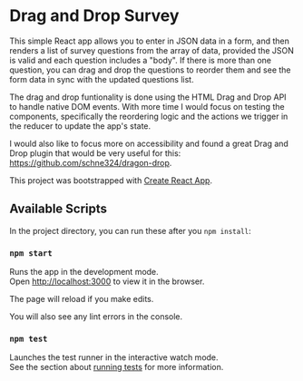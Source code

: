 # Drag and Drop Survey

This simple React app allows you to enter in JSON data in a form, and then renders a list of survey questions from the array of data, provided the JSON is valid and each question includes a "body". If there is more than one question, you can drag and drop the questions to reorder them and see the form data in sync with the updated questions list.

The drag and drop funtionality is done using the HTML Drag and Drop API to handle native DOM events. With more time I would focus on testing the components, specifically the reordering logic and the actions we trigger in the reducer to update the app's state.

I would also like to focus more on accessibility and found a great Drag and Drop plugin that would be very useful for this: https://github.com/schne324/dragon-drop.

This project was bootstrapped with [Create React App](https://github.com/facebook/create-react-app).

## Available Scripts

In the project directory, you can run these after you `npm install`:

### `npm start`

Runs the app in the development mode.<br />
Open [http://localhost:3000](http://localhost:3000) to view it in the browser.

The page will reload if you make edits.<br />

You will also see any lint errors in the console.

### `npm test`

Launches the test runner in the interactive watch mode.<br />
See the section about [running tests](https://facebook.github.io/create-react-app/docs/running-tests) for more information.
